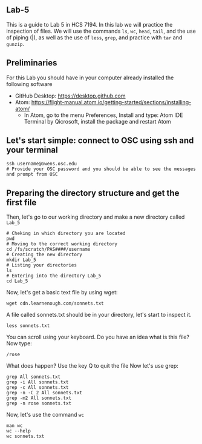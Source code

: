 ## Lab-5
This is a guide to Lab 5 in HCS 7194. In this lab we will practice the inspection of files. We will use the commands ```ls```, ```wc```, ```head```, ```tail```, and the use of piping (|), as well as the use of ```less```, ```grep```, and practice with ```tar``` and ```gunzip```.

## Preliminaries
For this Lab you should have in your computer already installed the following software
* GitHub Desktop: https://desktop.github.com
* Atom: https://flight-manual.atom.io/getting-started/sections/installing-atom/
  * In Atom, go to the menu Preferences, Install and type: Atom IDE Terminal by Qicrosoft, install the package and restart Atom

## Let's start simple: connect to OSC using ssh and your terminal
```
ssh username@owens.osc.edu
# Provide your OSC password and you should be able to see the messages and prompt from OSC
```
## Preparing the directory structure and get the first file
Then, let's go to our working directory and make a new directory called ```Lab_5```
```
# Cheking in which directory you are located
pwd
# Moving to the correct working directory
cd /fs/scratch/PAS####/username
# Creating the new directory
mkdir Lab_5
# Listing your directories
ls
# Entering into the directory Lab_5
cd Lab_5
```
Now, let's get a basic text file by using wget:
```
wget cdn.learnenough.com/sonnets.txt
```
A file called sonnets.txt should be in your directory, let's start to inspect it.
```
less sonnets.txt
```
You can scroll using your keyboard. Do you have an idea what is this file?
Now type:
```
/rose
```
What does happen? Use the key Q to quit the file
Now let's use grep:
```
grep All sonnets.txt
grep -i All sonnets.txt
grep -c All sonnets.txt
grep -n -C 2 All sonnets.txt
grep -m2 All sonnets.txt
grep -n rose sonnets.txt
```
Now, let's use the command ```wc```
```
man wc
wc --help
wc sonnets.txt
```
